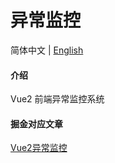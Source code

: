 # 异常监控

简体中文 | [English](./README.en.md)

#### 介绍

Vue2 前端异常监控系统

#### 掘金对应文章

[Vue2异常监控](https://juejin.cn/post/7019857325800292388)

